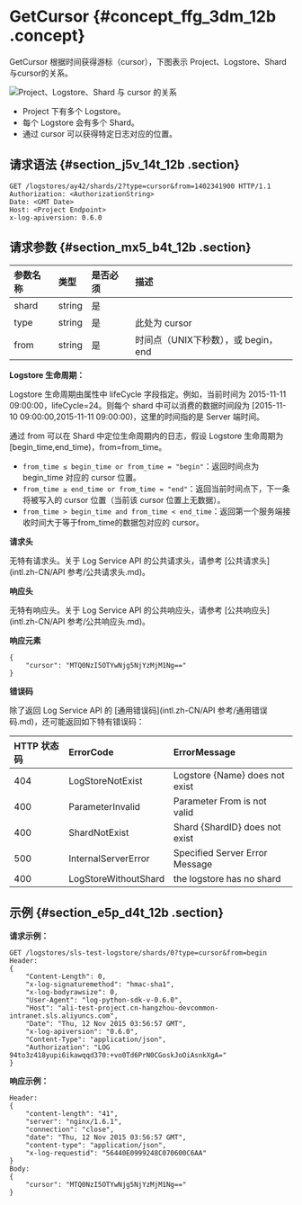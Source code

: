 # GetCursor {#concept_ffg_3dm_12b .concept}

GetCursor 根据时间获得游标（cursor），下图表示 Project、Logstore、Shard与cursor的关系。

![](images/6710_zh-CN.png "Project、Logstore、Shard 与 cursor 的关系")

-   Project 下有多个 Logstore。
-   每个 Logstore 会有多个 Shard。
-   通过 cursor 可以获得特定日志对应的位置。

## 请求语法 {#section_j5v_14t_12b .section}

```
GET /logstores/ay42/shards/2?type=cursor&from=1402341900 HTTP/1.1
Authorization: <AuthorizationString>
Date: <GMT Date>
Host: <Project Endpoint>
x-log-apiversion: 0.6.0
```

## 请求参数 {#section_mx5_b4t_12b .section}

|参数名称|类型|是否必须|描述|
|:---|:-|:---|:-|
|shard|string|是| |
|type|string|是|此处为 cursor|
|from|string|是|时间点（UNIX下秒数），或 begin，end|

**Logstore 生命周期：**

Logstore 生命周期由属性中 lifeCycle 字段指定。例如，当前时间为 2015-11-11 09:00:00，lifeCycle=24。则每个 shard 中可以消费的数据时间段为 \[2015-11-10 09:00:00,2015-11-11 09:00:00\)，这里的时间指的是 Server 端时间。

通过 from 可以在 Shard 中定位生命周期内的日志，假设 Logstore 生命周期为 \[begin\_time,end\_time\)，from=from\_time。

-   `from_time ≤ begin_time or from_time = "begin"`：返回时间点为 begin\_time 对应的 cursor 位置。
-   `from_time ≥ end_time or from_time = "end"`：返回当前时间点下，下一条将被写入的 cursor 位置（当前该 cursor 位置上无数据）。
-   `from_time > begin_time and from_time < end_time`：返回第一个服务端接收时间大于等于from\_time的数据包对应的 cursor。

**请求头**

无特有请求头。关于 Log Service API 的公共请求头，请参考 [公共请求头](intl.zh-CN/API 参考/公共请求头.md)。

**响应头**

无特有响应头。关于 Log Service API 的公共响应头，请参考 [公共响应头](intl.zh-CN/API 参考/公共响应头.md)。

**响应元素**

```
{
    "cursor": "MTQ0NzI5OTYwNjg5NjYzMjM1Ng=="
}
```

**错误码**

除了返回 Log Service API 的 [通用错误码](intl.zh-CN/API 参考/通用错误码.md)，还可能返回如下特有错误码：

|HTTP 状态码|ErrorCode|ErrorMessage|
|:-------|:--------|:-----------|
|404|LogStoreNotExist|Logstore \{Name\} does not exist|
|400|ParameterInvalid|Parameter From is not valid|
|400|ShardNotExist|Shard \{ShardID\} does not exist|
|500|InternalServerError|Specified Server Error Message|
|400|LogStoreWithoutShard|the logstore has no shard|

## 示例 {#section_e5p_d4t_12b .section}

**请求示例：**

```
GET /logstores/sls-test-logstore/shards/0?type=cursor&from=begin
Header:
{
    "Content-Length": 0, 
    "x-log-signaturemethod": "hmac-sha1", 
    "x-log-bodyrawsize": 0, 
    "User-Agent": "log-python-sdk-v-0.6.0", 
    "Host": "ali-test-project.cn-hangzhou-devcommon-intranet.sls.aliyuncs.com", 
    "Date": "Thu, 12 Nov 2015 03:56:57 GMT", 
    "x-log-apiversion": "0.6.0", 
    "Content-Type": "application/json", 
    "Authorization": "LOG 94to3z418yupi6ikawqqd370:+vo0Td6PrN0CGoskJoOiAsnkXgA="
}
```

**响应示例：**

```
Header:
{
    "content-length": "41", 
    "server": "nginx/1.6.1", 
    "connection": "close", 
    "date": "Thu, 12 Nov 2015 03:56:57 GMT", 
    "content-type": "application/json", 
    "x-log-requestid": "56440E0999248C070600C6AA"
}
Body:
{
    "cursor": "MTQ0NzI5OTYwNjg5NjYzMjM1Ng=="
}
```

